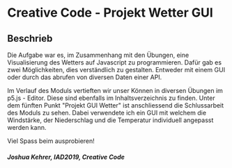 # Creative Code - Projekt Wetter GUI

## Beschrieb

Die Aufgabe war es, im Zusammenhang mit den Übungen, eine Visualisierung des Wetters auf Javascript zu programmieren.
Dafür gab es zwei Möglichkeiten, dies verständlich zu gestalten. Entweder mit einem GUI oder durch das abrufen von diversen Daten einer API.

Im Verlauf des Moduls vertieften wir unser Können in diversen Übungen im p5.js - Editor. Diese sind ebenfalls im Inhaltsverzeichnis zu finden. Unter dem fünften Punkt "Projekt GUI Wetter" ist anschliessend die Schlussarbeit des Moduls zu sehen. Dabei verwendete ich ein GUI mit welchem die Windstärke, der Niederschlag und die Temperatur individuell angepasst werden kann.

Viel Spass beim ausprobieren!


##### Joshua Kehrer, IAD2019, Creative Code
